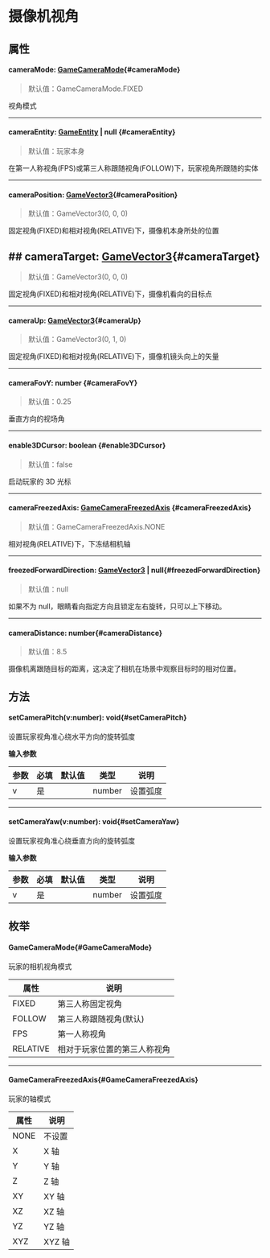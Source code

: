 <script setup>
import '/style.css'
</script>

# 摄像机视角

## 属性

#### <font id="API" />cameraMode<font id="Type">: [GameCameraMode](./camera#GameCameraMode)</font>{#cameraMode}

> 默认值：GameCameraMode.FIXED

视角模式

---

#### <font id="API" />cameraEntity<font id="Type">: [GameEntity](/GameEntity/) | null </font>{#cameraEntity}

> 默认值：玩家本身

在第一人称视角(FPS)或第三人称跟随视角(FOLLOW)下，玩家视角所跟随的实体

---

#### <font id="API" />cameraPosition<font id="Type">: [GameVector3](/GameVector3/)</font>{#cameraPosition}

> 默认值：GameVector3(0, 0, 0)

固定视角(FIXED)和相对视角(RELATIVE)下，摄像机本身所处的位置

## ## <font id="API" />cameraTarget<font id="Type">: [GameVector3](/GameVector3/)</font>{#cameraTarget}

> 默认值：GameVector3(0, 0, 0)

固定视角(FIXED)和相对视角(RELATIVE)下，摄像机看向的目标点

---

#### <font id="API" />cameraUp<font id="Type">: [GameVector3](/GameVector3/)</font>{#cameraUp}

> 默认值：GameVector3(0, 1, 0)

固定视角(FIXED)和相对视角(RELATIVE)下，摄像机镜头向上的矢量

---

#### <font id="API" />cameraFovY<font id="Type">: number </font>{#cameraFovY}

> 默认值：0.25

垂直方向的视场角

---

#### <font id="API" />enable3DCursor<font id="Type">: boolean </font>{#enable3DCursor}

> 默认值：false

启动玩家的 3D 光标

---

#### <font id="API" />cameraFreezedAxis<font id="Type">: [GameCameraFreezedAxis](./camera#GameCameraFreezedAxis) </font>{#cameraFreezedAxis}

> 默认值：GameCameraFreezedAxis.NONE

相对视角(RELATIVE)下，下冻结相机轴

---

#### <font id="API" />freezedForwardDirection<font id="Type">: [GameVector3](/GameVector3/) | null</font>{#freezedForwardDirection}

> 默认值：null

如果不为 null，眼睛看向指定方向且锁定左右旋转，只可以上下移动。

---

#### <font id="API" />cameraDistance<font id="Type">: number</font>{#cameraDistance}

> 默认值：8.5

摄像机离跟随目标的距离，这决定了相机在场景中观察目标时的相对位置。

## 方法

#### <font id="API" />setCameraPitch(<font id="Type">v:number</font>)<font id="Type">: void</font>{#setCameraPitch}

设置玩家视角准心绕水平方向的旋转弧度

**输入参数**

| **参数** | **必填** | **默认值** | **类型** | **说明** |
| -------- | -------- | ---------- | -------- | -------- |
| v        | 是       |            | number   | 设置弧度 |

---

#### <font id="API" />setCameraYaw(<font id="Type">v:number</font>)<font id="Type">: void</font>{#setCameraYaw}

设置玩家视角准心绕垂直方向的旋转弧度

**输入参数**

| **参数** | **必填** | **默认值** | **类型** | **说明** |
| -------- | -------- | ---------- | -------- | -------- |
| v        | 是       |            | number   | 设置弧度 |

## 枚举

#### <font id="API" />GameCameraMode{#GameCameraMode}

玩家的相机视角模式

| **属性** | **说明**                     |
| -------- | ---------------------------- |
| FIXED    | 第三人称固定视角             |
| FOLLOW   | 第三人称跟随视角(默认)       |
| FPS      | 第一人称视角                 |
| RELATIVE | 相对于玩家位置的第三人称视角 |

---

#### <font id="API" />GameCameraFreezedAxis{#GameCameraFreezedAxis}

玩家的轴模式

| **属性** | **说明** |
| -------- | -------- |
| NONE     | 不设置   |
| X        | X 轴     |
| Y        | Y 轴     |
| Z        | Z 轴     |
| XY       | XY 轴    |
| XZ       | XZ 轴    |
| YZ       | YZ 轴    |
| XYZ      | XYZ 轴   |
